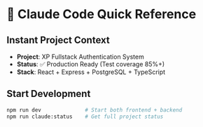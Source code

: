 # 🤖 Claude Code Quick Reference

## Instant Project Context
- **Project**: XP Fullstack Authentication System  
- **Status**: ✅ Production Ready (Test coverage 85%+)
- **Stack**: React + Express + PostgreSQL + TypeScript

## Start Development
```bash
npm run dev              # Start both frontend + backend
npm run claude:status    # Get full project status